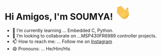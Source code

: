  # Hi Amigos, I'm SOUMYA!  <img src="https://raw.githubusercontent.com/ABSphreak/ABSphreak/master/gifs/Hi.gif" width="50px">
 
 
 - 🌱 I’m currently learning ... Embedded C, Python.
 - 👯 I’m looking to collaborate on ...MSP430FR6989 controller projects.
 - 📫 How to reach me: ... Follow me on [Instagram](https://www.instagram.com/_soumya_mohanty_)
 - 😄 Pronouns: ... He/Him/His
<!--👋
**Soumya-CET/Soumya-CET** is a ✨ _special_ ✨ repository because its `README.md` (this file) appears on your GitHub profile.

Here are some ideas to get you started:

- 🔭 I’m currently working on ...
- 🌱 I’m currently learning ...
- 👯 I’m looking to collaborate on ...
- 🤔 I’m looking for help with ...
- 💬 Ask me about ...
- 📫 How to reach me: ...
- 😄 Pronouns: ...
- ⚡ Fun fact: ...
-->
